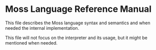# Moss Language Reference Manual

This file describes the Moss language syntax and semantics and when needed
the internal implementation.

This file will not focus on the interpreter and its usage, but it might be
mentioned when needed.
